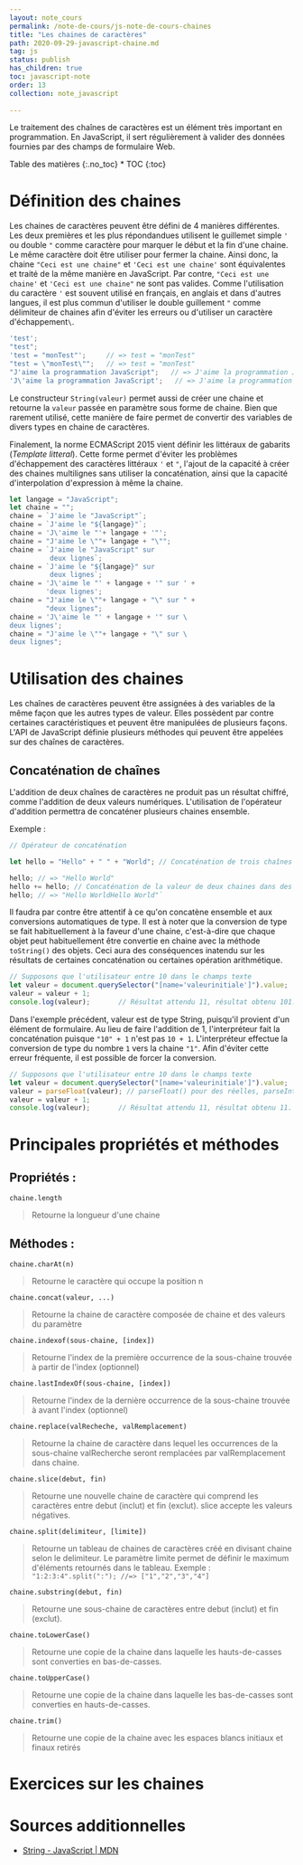 ```yaml
---
layout: note_cours
permalink: /note-de-cours/js-note-de-cours-chaines
title: "Les chaines de caractères"
path: 2020-09-29-javascript-chaine.md
tag: js
status: publish
has_children: true
toc: javascript-note
order: 13
collection: note_javascript
   
---
```

Le traitement des chaînes de caractères est un élément très important en programmation. En JavaScript, il sert régulièrement à valider des données fournies par des champs de formulaire Web.

<div class="toc" markdown="1">
<span class="gamma">Table des matières</span>
{:.no_toc}
* TOC
{:toc}
</div>

# Définition des chaines
Les chaines de caractères peuvent être défini de 4 manières différentes. Les deux premières et les plus répondandues utilisent le guillemet simple `'` ou double `"` comme caractère pour marquer le début et la fin d'une chaine. Le même caractère doit être utiliser pour fermer la chaine. Ainsi donc, la chaine `"Ceci est une chaine"` et `'Ceci est une chaine'` sont équivalentes et traité de la même manière en JavaScript. Par contre, `"Ceci est une chaine'` et `'Ceci est une chaine"` ne sont pas valides. Comme l'utilisation du caractère `'` est souvent utilisé en français, en anglais et dans d'autres langues, il est plus commun d'utiliser le double guillement `"` comme délimiteur de chaines afin d'éviter les erreurs ou d'utiliser un caractère d'échappement`\`.

```js
'test';
"test";
'test = "monTest"';     // => test = "monTest"
"test = \"monTest\"";   // => test = "monTest"
"J'aime la programmation JavaScript";   // => J'aime la programmation JavaScript
'J\'aime la programmation JavaScript';   // => J'aime la programmation JavaScript
```

Le constructeur `String(valeur)` permet aussi de créer une chaine et retourne la `valeur` passée en paramètre sous forme de chaine. Bien que rarement utilisé, cette manière de faire permet de convertir des variables de divers types en chaine de caractères. 

Finalement, la norme ECMAScript 2015 vient définir les littéraux de gabarits (*Template litteral*). Cette forme permet d'éviter les problèmes d'échappement des caractères littéraux `'` et `"`, l'ajout de la capacité à créer des chaines multilignes sans utiliser la concaténation, ainsi que la capacité d'interpolation d'expression à même la chaine. 
```js
let langage = "JavaScript";
let chaine = "";
chaine = `J'aime le "JavaScript"`;
chaine = `J'aime le "${langage}"`;
chaine = 'J\'aime le "'+ langage + '"';
chaine = "J'aime le \""+ langage + "\"";
chaine = `J'aime le "JavaScript" sur 
          deux lignes`;
chaine = `J'aime le "${langage}" sur 
          deux lignes`;
chaine = 'J\'aime le "' + langage + '" sur ' +
         'deux lignes';
chaine = "J'aime le \""+ langage + "\" sur " +
         "deux lignes";
chaine = 'J\'aime le "' + langage + '" sur \
deux lignes';
chaine = "J'aime le \""+ langage + "\" sur \
deux lignes";
```

# Utilisation des chaines
Les chaînes de caractères peuvent être assignées à des variables de la même façon que les autres types de valeur. Elles possèdent par contre certaines caractéristiques et peuvent être manipulées de plusieurs façons. L'API de JavaScript définie plusieurs méthodes qui peuvent être appelées sur des chaînes de caractères.

## Concaténation de chaînes
L'addition de deux chaînes de caractères ne produit pas un résultat chiffré, comme l'addition de deux valeurs numériques. L'utilisation de l'opérateur d'addition permettra de concaténer plusieurs chaines ensemble.

Exemple :
```js
// Opérateur de concaténation

let hello = "Hello" + " " + "World"; // Concaténation de trois chaînes

hello; // => "Hello World"
hello += hello; // Concaténation de la valeur de deux chaines dans des variables
hello; // => "Hello WorldHello World"`
```
Il faudra par contre être attentif à ce qu'on concatène ensemble et aux conversions automatiques de type. Il est à noter que la conversion de type se fait habituellement à la faveur d'une chaine, c'est-à-dire que chaque objet peut habituellement être convertie en chaine avec la méthode `toString()` des objets. Ceci aura des conséquences inatendu sur les résultats de certaines concaténation ou certaines opération arithmétique.
```js
// Supposons que l'utilisateur entre 10 dans le champs texte
let valeur = document.querySelector("[name='valeurinitiale']").value;  
valeur = valeur + 1;    
console.log(valeur);       // Résultat attendu 11, résultat obtenu 101.
```
Dans l'exemple précédent, valeur est de type String, puisqu'il provient d'un élément de formulaire. Au lieu de faire l'addition de 1, l'interpréteur fait la concaténation puisque `"10" + 1` n'est pas `10 + 1`. L'interpréteur effectue la conversion de type du nombre `1` vers la chaine `"1"`. Afin d'éviter cette erreur fréquente, il est possible de forcer la conversion. 
```js
// Supposons que l'utilisateur entre 10 dans le champs texte
let valeur = document.querySelector("[name='valeurinitiale']").value;  
valeur = parseFloat(valeur); // parseFloat() pour des réelles, parseInt() pour forcer une conversion vers un entier.
valeur = valeur + 1;    
console.log(valeur);       // Résultat attendu 11, résultat obtenu 11.
```



# Principales propriétés et méthodes

## Propriétés :
`chaine.length`
> Retourne la longueur d'une chaine

## Méthodes :
`chaine.charAt(n)`
> Retourne le caractère qui occupe la position n

`chaine.concat(valeur, ...)`
> Retourne la chaine de caractère composée de chaine et des valeurs du paramètre

`chaine.indexof(sous-chaine, [index])`
> Retourne l'index de la première occurrence de la sous-chaine trouvée à partir de l'index (optionnel)

`chaine.lastIndexOf(sous-chaine, [index])`
> Retourne l'index de la dernière occurrence de la sous-chaine trouvée à avant l'index (optionnel)

`chaine.replace(valRecheche, valRemplacement)`
> Retourne la chaine de caractère dans lequel les occurrences de la sous-chaine valRecherche seront remplacées par valRemplacement dans chaine.

`chaine.slice(debut, fin)`
> Retourne une nouvelle chaine de caractère qui comprend les caractères entre debut (inclut) et fin (exclut). slice accepte les valeurs négatives.

`chaine.split(delimiteur, [limite])`
> Retourne un tableau de chaines de caractères créé en divisant chaine selon le delimiteur. Le paramètre limite permet de définir le maximum d'éléments retournés dans le tableau.
Exemple :
`"1:2:3:4".split(":"); //=> ["1","2","3","4"]`

`chaine.substring(debut, fin)`
> Retourne une sous-chaine de caractères entre debut (inclut) et fin (exclut).

`chaine.toLowerCase()`
> Retourne une copie de la chaine dans laquelle les hauts-de-casses sont converties en bas-de-casses.

`chaine.toUpperCase()`
> Retourne une copie de la chaine dans laquelle les bas-de-casses sont converties en hauts-de-casses.

`chaine.trim()`
> Retourne une copie de la chaine avec les espaces blancs initiaux et finaux retirés



# Exercices sur les chaines



# Sources additionnelles
* [String \- JavaScript \| MDN](https://developer.mozilla.org/fr/docs/Web/JavaScript/Reference/Objets_globaux/String)




